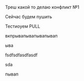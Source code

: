 Треш какой то делаю конфликт №1

Сейчас будем пушить 

Тестиоуем PULL
 
 вкпрывапывапывапывап

 ыва

 fsdfsdfasdfasdf

 sda
 
 пывап
